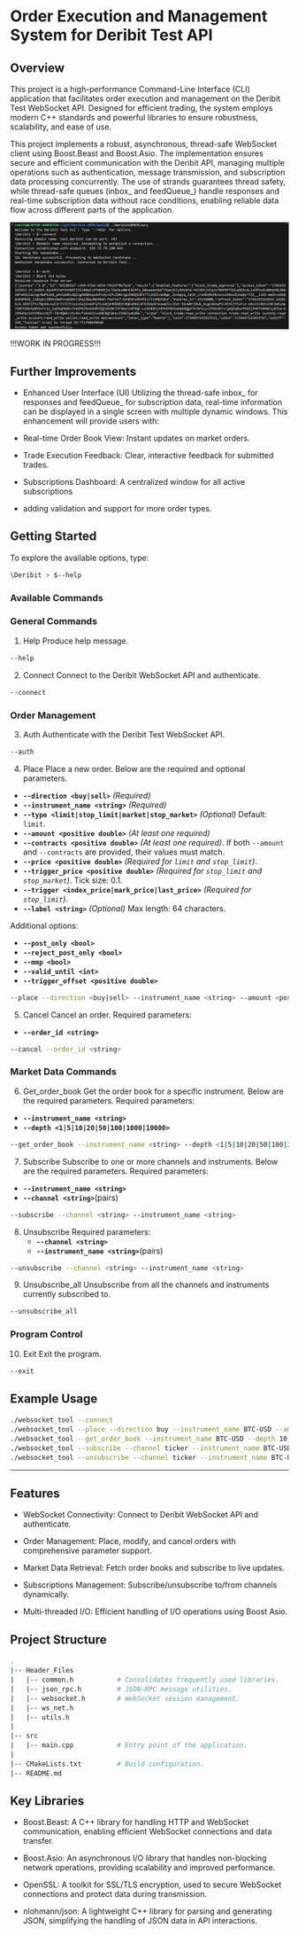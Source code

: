# Order Execution and Management System for Deribit Test API

## Overview

This project is a high-performance Command-Line Interface (CLI) application that facilitates order execution and management on the Deribit Test WebSocket API. Designed for efficient trading, the system employs modern C++ standards and powerful libraries to ensure robustness, scalability, and ease of use.

This project implements a robust, asynchronous, thread-safe WebSocket client using Boost.Beast and Boost.Asio. The implementation ensures secure and efficient communication with the Deribit API, managing multiple operations such as authentication, message transmission, and subscription data processing concurrently. The use of strands guarantees thread safety, while thread-safe queues (inbox_ and feedQueue_) handle responses and real-time subscription data without race conditions, enabling reliable data flow across different parts of the application.

![alt text](image.png)

!!!WORK IN PROGRESS!!!

## Further Improvements

- Enhanced User Interface (UI)
  Utilizing the thread-safe inbox_ for responses and feedQueue_ for subscription data, real-time information can be displayed in a single screen with multiple dynamic windows. This enhancement will provide users with:

 - Real-time Order Book View: Instant updates on market orders.
 - Trade Execution Feedback: Clear, interactive feedback for submitted trades.
 - Subscriptions Dashboard: A centralized window for all active subscriptions

- adding validation and support for more order types.


## Getting Started
To explore the available options, type:

```bash
\Deribit > $--help
```

### Available Commands

### General Commands
1. Help
  Produce help message.
```bash
--help
```

2. Connect
  Connect to the Deribit WebSocket API and authenticate.
```bash
--connect
```

### Order Management
3. Auth
  Authenticate with the Deribit Test WebSocket API.
```bash
--auth
```

4. Place
  Place a new order. Below are the required and optional parameters.

  - **`--direction <buy|sell>`** *(Required)*
  - **`--instrument_name <string>`** *(Required)*
  - **`--type <limit|stop_limit|market|stop_market>`** *(Optional)* Default: `limit`.
  - **`--amount <positive double>`** *(At least one required)*
  - **`--contracts <positive double>`** *(At least one required)*. If both `--amount` and `--contracts` are provided, their values must match.
  - **`--price <positive double>`** *(Required for `limit` and `stop_limit`)*.
  - **`--trigger_price <positive double>`** *(Required for `stop_limit` and `stop_market`)*. Tick size: 0.1.
  - **`--trigger <index_price|mark_price|last_price>`** *(Required for `stop_limit`)*.
  - **`--label <string>`** *(Optional)* Max length: 64 characters.

  Additional options:
  - **`--post_only <bool>`**
  - **`--reject_post_only <bool>`**
  - **`--mmp <bool>`**
  - **`--valid_until <int>`**
  - **`--trigger_offset <positive double>`**

```bash
--place --direction <buy|sell> --instrument_name <string> --amount <positive double> --price <positive double> --trigger_price <positive double>
```

5. Cancel
  Cancel an order. Required parameters:
  - **`--order_id <string>`**
```bash
--cancel --order_id <string>
```

### Market Data Commands

6. Get_order_book
  Get the order book for a specific instrument. Below are the required parameters.
  Required parameters:
  - **`--instrument_name <string>`**
  - **`--depth <1|5|10|20|50|100|1000|10000>`**
```bash
--get_order_book --instrument_name <string> --depth <1|5|10|20|50|100|1000|10000>
```

7. Subscribe
  Subscribe to one or more channels and instruments. Below are the required parameters.
  Required parameters:
  - **`--instrument_name <string>`**
  - **`--channel <string>`**(pairs)
```bash
--subscribe --channel <string> --instrument_name <string>
```

8. Unsubscribe
  Required parameters:
    - **`--channel <string>`**
    - **`--instrument_name <string>`**(pairs)
```bash
--unsubscribe --channel <string> --instrument_name <string>
```

9. Unsubscribe_all
  Unsubscribe from all the channels and instruments currently subscribed to.
```bash
--unsubscribe_all
```

### Program Control

10. Exit
  Exit the program.
```bash
--exit
```

## Example Usage
```bash
./websocket_tool --connect
./websocket_tool --place --direction buy --instrument_name BTC-USD --amount 1 --price 40000 --trigger_price 41000
./websocket_tool --get_order_book --instrument_name BTC-USD --depth 10
./websocket_tool --subscribe --channel ticker --instrument_name BTC-USD
./websocket_tool --unsubscribe --channel ticker --instrument_name BTC-USD
```

---


## Features

- WebSocket Connectivity: Connect to Deribit WebSocket API and  authenticate.

- Order Management: Place, modify, and cancel orders with comprehensive parameter support.

- Market Data Retrieval: Fetch order books and subscribe to live updates.

- Subscriptions Management: Subscribe/unsubscribe to/from channels dynamically.

- Multi-threaded I/O: Efficient handling of I/O operations using Boost Asio.

## Project Structure

```sh
.
|-- Header_Files
|   |-- common.h           # Consolidates frequently used libraries.
|   |-- json_rpc.h         # JSON-RPC message utilities.
|   |-- websocket.h        # WebSocket session management.
|   |-- ws_net.h           
|   |-- utils.h            
|
|-- src
|   |-- main.cpp           # Entry point of the application.
|
|-- CMakeLists.txt         # Build configuration.
|-- README.md              

```

## Key Libraries

- Boost.Beast: A C++ library for handling HTTP and WebSocket communication, enabling efficient WebSocket connections and data transfer.

- Boost.Asio: An asynchronous I/O library that handles non-blocking network operations, providing scalability and improved performance.

- OpenSSL: A toolkit for SSL/TLS encryption, used to secure WebSocket connections and protect data during transmission.

- nlohmann/json: A lightweight C++ library for parsing and generating JSON, simplifying the handling of JSON data in API interactions.